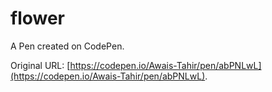 # flower

A Pen created on CodePen.

Original URL: [https://codepen.io/Awais-Tahir/pen/abPNLwL](https://codepen.io/Awais-Tahir/pen/abPNLwL).

